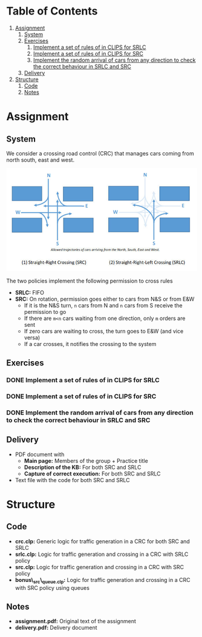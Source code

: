 
# Table of Contents

1.  [Assignment](#orgf21206f)
    1.  [System](#org4fdf9c7)
    2.  [Exercises](#orga88095f)
        1.  [Implement a set of rules of in CLIPS for SRLC](#org77134e5)
        2.  [Implement a set of rules of in CLIPS for SRC](#orgc4f2a9a)
        3.  [Implement the random arrival of cars from any direction to check the correct behaviour in SRLC and SRC](#org12a9325)
    3.  [Delivery](#org73209d6)
2.  [Structure](#orgb347dfd)
    1.  [Code](#org667aec9)
    2.  [Notes](#orgfd26cba)



<a id="orgf21206f"></a>

# Assignment


<a id="org4fdf9c7"></a>

## System

We consider a crossing road control (CRC) that manages cars coming from north south, east and west.

![img](./crc-policies.jpg "A crossing road control (CRC) can implement two policies: straight-right crossing (SRC) or straight-right-left crossing (SRC).")

The two policies implement the following permission to cross rules

-   **SRLC:** FIFO
-   **SRC:** On rotation, permission goes either to cars from N&S or from E&W
    -   If it is the N&S turn, `n` cars from N and `n` cars from S receive the permission to go
    -   If there are `m<n` cars waiting from one direction, only `m` orders are sent
    -   If zero cars are waiting to cross, the turn goes to E&W (and vice versa)
    -   If a car crosses, it notifies the crossing to the system


<a id="orga88095f"></a>

## Exercises


<a id="org77134e5"></a>

### DONE Implement a set of rules of in CLIPS for SRLC


<a id="orgc4f2a9a"></a>

### DONE Implement a set of rules of in CLIPS for SRC


<a id="org12a9325"></a>

### DONE Implement the random arrival of cars from any direction to check the correct behaviour in SRLC and SRC


<a id="org73209d6"></a>

## Delivery

-   PDF document with
    -   **Main page:** Members of the group + Practice title
    -   **Description of the KB:** For both SRC and SRLC
    -   **Capture of correct execution:** For both SRC and SRLC
-   Text file with the code for both SRC and SRLC


<a id="orgb347dfd"></a>

# Structure


<a id="org667aec9"></a>

## Code

-   **crc.clp:** Generic logic for traffic generation in a CRC for both SRC and SRLC
-   **srlc.clp:** Logic for traffic generation and crossing in a CRC with SRLC policy
-   **src.clp:** Logic for traffic generation and crossing in a CRC with SRC policy
-   **bonus\\<sub>src</sub>\\<sub>queue.clp</sub>:** Logic for traffic generation and crossing in a CRC with SRC policy using queues


<a id="orgfd26cba"></a>

## Notes

-   **assignment.pdf:** Original text of the assignment
-   **delivery.pdf:** Delivery document
